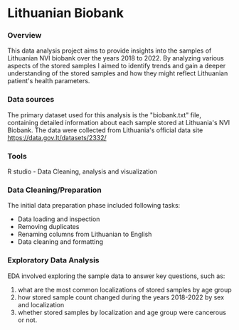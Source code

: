 # Lithuanian Biobank

### Overview

This data analysis project aims to provide insights into the samples of Lithuanian NVI biobank over the years 2018 to 2022. By analyzing various aspects of the stored samples I aimed to identify trends and gain a deeper understanding of the stored samples and how they might reflect Lithuanian patient's health parameters. 

### Data sources

The primary dataset used for this analysis is the "biobank.txt" file, containing detailed information about each sample stored at Lithuania's NVI Biobank. The data were collected from Lithuania's official data site https://data.gov.lt/datasets/2332/

### Tools
R studio - Data Cleaning, analysis and visualization

### Data Cleaning/Preparation

The initial data preparation phase included following tasks:

- Data loading and inspection
- Removing duplicates
- Renaming columns from Lithuanian to English
- Data cleaning and formatting

### Exploratory Data Analysis

EDA involved exploring the sample data to answer key questions, such as:

1. what are the most common localizations of stored samples by age group
2. how stored sample count changed during the years 2018-2022 by sex and localization
3. whether stored samples by localization and age group were cancerous or not.

